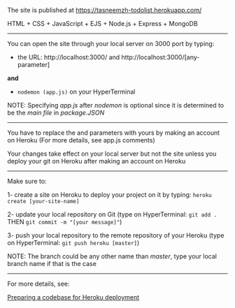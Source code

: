 The site is published at https://tasneemzh-todolist.herokuapp.com/

HTML + CSS + JavaScript + EJS + Node.js + Express + MongoDB

-----------------

You can open the site through your local server on 3000 port by typing:

- the URL: http://localhost:3000/ and http://localhost:3000/[any-parameter]

**and** 

- `nodemon (app.js)` on your HyperTerminal

NOTE: Specifying *app.js* after *nodemon* is optional since it is determined to be the *main file* in *package.JSON*

-----------------

You have to replace the **<Username>** and **<PASSWORD>** parameters with yours by making an account on Heroku (For more details, see app.js comments)

Your changes take effect on your local server but not the site unless you deploy your git on Heroku after making an account on Heroku

-----------------

Make sure to:

1- create a site on Heroku to deploy your project on it by typing: `heroku create [your-site-name]`

2- update your local repository on Git (type on HyperTerminal: `git add .` THEN `git commit -m "[your message]"`)

3- push your local repository to the remote repository of your Heroku (type on HyperTerminal: `git push heroku [master]`)

NOTE: The branch could be any other name than *master*, type your local branch name if that is the case

-----------------

For more details, see:

[Preparing a codebase for Heroku deployment](https://devcenter.heroku.com/articles/preparing-a-codebase-for-heroku-deployment#1-track-your-codebase-in-a-git-repository)
